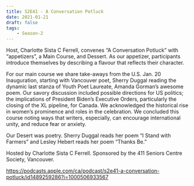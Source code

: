 ```yaml
---
title: S2E41 - A Conversation Potluck
date: 2021-01-21
draft: false
tags:
    - Season-2
---
```


Host, Charlotte Sista C Ferrell, convenes “A Conversation Potluck” with “appetizers”, a Main Course, and Dessert. As our appetizer, participants introduce themselves by describing a flavour that reflects their character.

For our main course we share take-aways from the U.S. Jan. 20 Inauguration, starting with Vancouver poet, Sherry Duggal reading the dynamic last stanza of Youth Poet Laureate, Amanda Gorman’s awesome poem. Our savory discussion included possible directions for US politics; the implications of President Biden’s Executive Orders, particularly the closing of the XL pipeline, for Canada. We acknowledged the historical rise in women’s prominence and roles in the celebration. We concluded this course noting ways that writers, especially, can encourage international unity, and reduce fear or anxiety.

Our Desert was poetry. Sherry Duggal reads her poem “I Stand with Farmers” and Lesley Hebert reads her poem “Thanks Be.”

Hosted by Charlotte Sista C Ferrell. Sponsored by the 411 Seniors Centre Society, Vancouver.

https://podcasts.apple.com/ca/podcast/s2e41-a-conversation-potluck/id1489259286?i=1000506933567